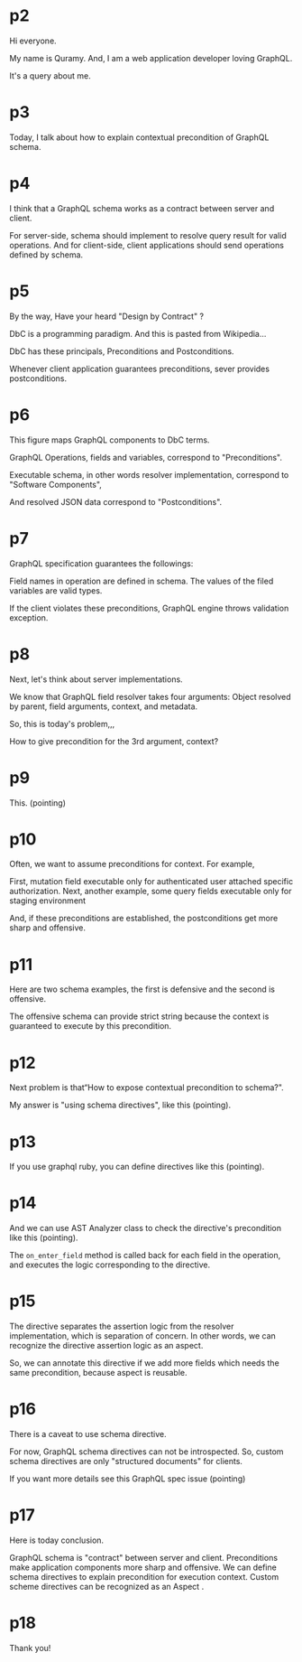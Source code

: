 # p2

Hi everyone.

My name is Quramy.
And, I am a web application developer loving GraphQL.

It's a query about me.

# p3

Today, I talk about how to explain contextual precondition of GraphQL schema.

# p4

I think that a GraphQL schema works as a contract between server and client.

For server-side, schema should implement to resolve query result for valid operations.
And for client-side, client applications should send operations defined by schema.

# p5

By the way, Have your heard "Design by Contract" ?

DbC is a programming paradigm.
And this is pasted from Wikipedia...

DbC has these principals, Preconditions and Postconditions.

Whenever client application guarantees preconditions, sever provides postconditions.

# p6

This figure maps GraphQL components to DbC terms.

GraphQL Operations, fields and variables, correspond to "Preconditions".

Executable schema, in other words resolver implementation, correspond to "Software Components",

And resolved JSON data correspond to "Postconditions".

# p7

GraphQL specification guarantees the followings:

Field names in operation are defined in schema.
The values of the filed variables are valid types.

If the client violates these preconditions, GraphQL engine throws validation exception.

# p8

Next, let's think about server implementations.

We know that GraphQL field resolver takes four arguments:
Object resolved by parent, field arguments, context, and metadata.

So, this is today's problem,,,

How to give precondition for the 3rd argument, context?

# p9

This. (pointing)

# p10

Often, we want to assume preconditions for context.
For example,

First, mutation field executable only for authenticated user attached specific authorization.
Next, another example, some query fields executable only for staging environment

And, if these preconditions are established, the postconditions get more sharp and offensive.

# p11

Here are two schema examples, the first is defensive and the second is offensive.

The offensive schema can provide strict string because the context is guaranteed to execute by this precondition.

# p12

Next problem is that“How to expose contextual precondition to schema?".

My answer is "using schema directives", like this (pointing).

# p13

If you use graphql ruby, you can define directives like this (pointing).

# p14

And we can use AST Analyzer class to check the directive's precondition like this (pointing).

The `on_enter_field` method is called back for each field in the operation, and executes the logic corresponding to the directive.

# p15

The directive separates the assertion logic from the resolver implementation, which is separation of concern.
In other words, we can recognize the directive assertion logic as an aspect.

So, we can annotate this directive if we add more fields which needs the same precondition, because aspect is reusable.

# p16

There is a caveat to use schema directive.

For now, GraphQL schema directives can not be introspected.
So, custom schema directives are only "structured documents" for clients.

If you want more details see this GraphQL spec issue (pointing)

# p17

Here is today conclusion.

GraphQL schema is "contract" between server and client.
Preconditions make application components more sharp and offensive.
We can define schema directives to explain precondition for execution context.
Custom scheme directives can be recognized as an Aspect .

# p18

Thank you!
